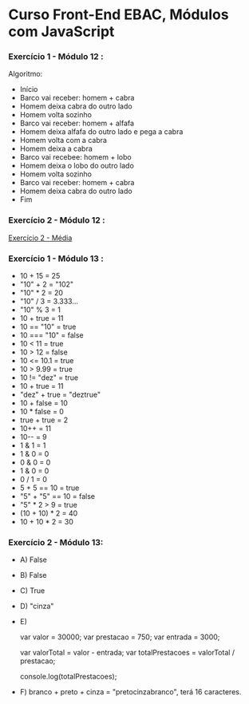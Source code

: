 # Curso Front-End EBAC, Módulos com JavaScript

### Exercício 1 - Módulo 12 :

Algoritmo:

- Início
- Barco vai receber: homem + cabra
- Homem deixa cabra do outro lado
- Homem volta sozinho
- Barco vai receber: homem + alfafa
- Homem deixa alfafa do outro lado e pega a cabra
- Homem volta com a cabra
- Homem deixa a cabra
- Barco vai recebee: homem + lobo
- Homem deixa o lobo do outro lado
- Homem volta sozinho
- Barco vai receber: homem + cabra
- Homem deixa cabra do outro lado
- Fim

### Exercício 2 - Módulo 12 :

[Exercício 2 - Média](https://jsfiddle.net/1L0setbq/16/)

### Exercício 1 - Módulo 13 :

- 10 + 15 = 25
- "10" + 2 = "102"
- "10" * 2 = 20
- "10" / 3 = 3.333...
- "10" % 3 = 1
- 10 + true = 11
- 10 == "10" = true
- 10 === "10" = false
- 10 < 11 = true
- 10 > 12 = false
- 10 <= 10.1 = true
- 10 > 9.99 = true
- 10 != "dez" = true
- 10 + true = 11
- "dez" + true = "deztrue"
- 10 + false = 10
- 10 * false = 0
- true + true = 2
- 10++ = 11
- 10-- = 9
- 1 & 1 = 1
- 1 & 0 = 0
- 0 & 0 = 0
- 1 & 0 = 0
- 0 / 1 = 0
- 5 + 5 == 10 = true
- "5" + "5" == 10 = false
- "5" * 2 > 9 = true
- (10 + 10) * 2 = 40
-  10 + 10 * 2 = 30

### Exercício 2 - Módulo 13:

- A) False
- B) False
- C) True
- D) "cinza"

- E) 

  var valor = 30000;
  var prestacao = 750;
  var entrada = 3000;
  
  var valorTotal = valor - entrada;
  var totalPrestacoes = valorTotal / prestacao;
  
  console.log(totalPrestacoes);

- F) branco + preto + cinza = "pretocinzabranco", terá 16 caracteres.
